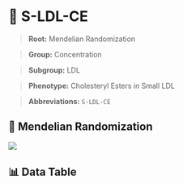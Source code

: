 # 🧪 S-LDL-CE

> **Root:** Mendelian Randomization

> **Group:** Concentration  

> **Subgroup:** LDL

> **Phenotype:** Cholesteryl Esters in Small LDL  

> **Abbreviations:** `S-LDL-CE`

## 🧬 Mendelian Randomization  

<img src="/MR/Figures/Inverse/ShengxianLDLhengxianCE.png"/>


## 📊 Data Table


<CsvTableMRI src="/public/MR/Data/Inverse/ShengxianLDLhengxianCE.csv"/>
